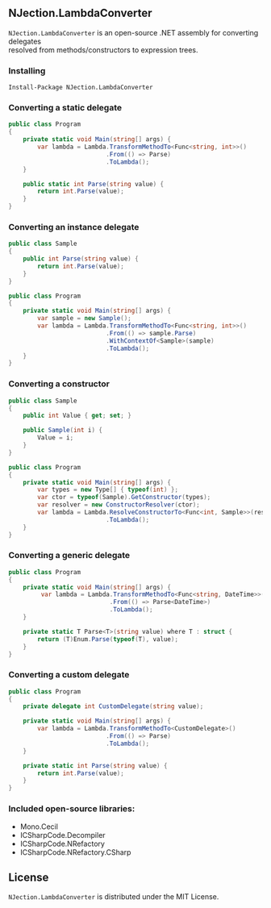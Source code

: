 ## NJection.LambdaConverter 

`NJection.LambdaConverter` is an open-source .NET assembly for converting delegates<br/> resolved from methods/constructors to expression trees.<br/>

### Installing

```
Install-Package NJection.LambdaConverter
```

### Converting a static delegate

```c#
public class Program
{
	private static void Main(string[] args) {
	    var lambda = Lambda.TransformMethodTo<Func<string, int>>()
				           .From(() => Parse)
				           .ToLambda();            
	}

	public static int Parse(string value) {
	    return int.Parse(value);
	}
}
```

### Converting an instance delegate

```c#
public class Sample
{
	public int Parse(string value) {
	    return int.Parse(value);
	}
}

public class Program
{
	private static void Main(string[] args) {
	    var sample = new Sample();
	    var lambda = Lambda.TransformMethodTo<Func<string, int>>()
				           .From(() => sample.Parse)
				           .WithContextOf<Sample>(sample)
				           .ToLambda();              
	}
}
```

### Converting a constructor

```c#
public class Sample
{
	public int Value { get; set; }

	public Sample(int i) {
	    Value = i;
	}
}

public class Program
{
	private static void Main(string[] args) {
	    var types = new Type[] { typeof(int) };
	    var ctor = typeof(Sample).GetConstructor(types);
	    var resolver = new ConstructorResolver(ctor);
	    var lambda = Lambda.ResolveConstructorTo<Func<int, Sample>>(resolver)
						   .ToLambda();            
	}
}
```

### Converting a generic delegate

```c#
public class Program
{
	private static void Main(string[] args) {
	     var lambda = Lambda.TransformMethodTo<Func<string, DateTime>>()
				            .From(() => Parse<DateTime>)
				            .ToLambda();           
	}

	private static T Parse<T>(string value) where T : struct {
	    return (T)Enum.Parse(typeof(T), value);
	}
}
```

### Converting a custom delegate

```c#
public class Program
{	
	private delegate int CustomDelegate(string value);

	private static void Main(string[] args) {
		var lambda = Lambda.TransformMethodTo<CustomDelegate>()
                           .From(() => Parse)
                           .ToLambda();           
	}

	private static int Parse(string value) {
		return int.Parse(value);
	}
}
```

### Included open-source libraries:
* Mono.Cecil
* ICSharpCode.Decompiler
* ICSharpCode.NRefactory
* ICSharpCode.NRefactory.CSharp


## License

`NJection.LambdaConverter` is distributed under the MIT License.<br/>
